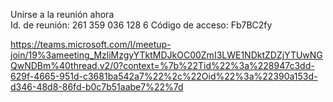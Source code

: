 Unirse a la reunión ahora 	
Id. de reunión: 261 359 036 128 6 
Código de acceso: Fb7BC2fy 

https://teams.microsoft.com/l/meetup-join/19%3ameeting_MzliMzgyYTktMDJkOC00ZmI3LWE1NDktZDZjYTUwNGQwNDBm%40thread.v2/0?context=%7b%22Tid%22%3a%228947c3dd-629f-4665-951d-c3681ba542a7%22%2c%22Oid%22%3a%22390a153d-d346-48d8-86fd-b0c7b51aabe7%22%7d
